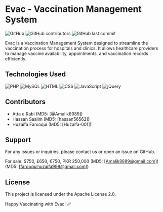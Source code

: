 # Evac - Vaccination Management System

![GitHub](https://img.shields.io/github/license/Amalik8989/Evac)
![GitHub contributors](https://img.shields.io/github/contributors/Amalik8989/Evac)
![GitHub last commit](https://img.shields.io/github/last-commit/Amalik8989/Evac)

Evac is a Vaccination Management System designed to streamline the vaccination process for hospitals and clinics. It allows healthcare providers to manage vaccine availability, appointments, and vaccination records efficiently.

## Technologies Used

![PHP](https://img.shields.io/badge/-PHP-blue)
![MySQL](https://img.shields.io/badge/-MySQL-blue)
![HTML](https://img.shields.io/badge/-HTML-orange)
![CSS](https://img.shields.io/badge/-CSS-orange)
![JavaScript](https://img.shields.io/badge/-JavaScript-yellow)
![jQuery](https://img.shields.io/badge/-jQuery-yellow)

## Contributors
- Atta e Rabi (MD5: [@Amalik8989])
- Hassan Saalim (MD5: [hassan56562])
- Huzaifa Farooqui (MD5: [Huzaifa-001])

## Support
For any issues or inquiries, please contact us or open an issue on GitHub.

For sale: $750, £650, €750, PKR 250,000 (MD5: [Amalik8989@gmail.com]) (MD5: [farooquihuzaifa998@gmail.com])

## License
This project is licensed under the Apache License 2.0.

Happy Vaccinating with Evac! 🩹
